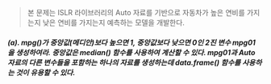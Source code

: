 > 본 문제는 ISLR 라이브러리의 Auto 자료를 기반으로 자동차가 높은 연비를 가지는지 낮은 연비를 가지는지 예측하는 모델을 개발한다.

##### (a). mpg()가 중앙값(메디안)보다 높으면 1, 중앙값보다 낮으면 0인 2진 변수 mpg01을 생성하여라. 중앙값은 median() 함수를 사용하여 계산할 수 있다. mpg01과 Auto 자료의 다른 변수들을 포함하는 하나의 자료를 생성하는데 data.frame() 함수를 사용하는 것이 유용할 수 있다.
